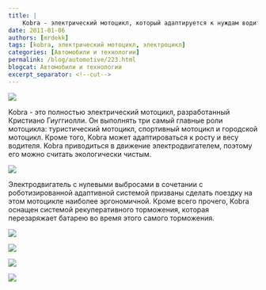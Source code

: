```yaml
---
title: |
    Kobra - электрический мотоцикл, который адаптируется к нуждам водителя!
date: 2011-01-06
authors: [mrdekk]
tags: [kobra, электрический мотоцикл, электроцикл]
categories: [Автомобили и технологии]
permalink: /blog/automotive/223.html
blogcat: Автомобили и технологии
excerpt_separator: <!--cut-->
---
```



![](http://itw66.ru/uploads/images/00/00/01/2011/01/06/03b1c7.jpg)


Kobra - это полностью электрический мотоцикл, разработанный Кристиано Гиуггиолли. Он выполнять три самый главные роли мотоцикла: туристический мотоцикл, спортивный мотоцикл и городской мотоцикл. Кроме того, Kobra может адаптироваться к росту и весу водителя. Kobra приводиться в движение электродвигателем, поэтому его можно считать экологически чистым.


<!--cut-->



![](http://itw66.ru/uploads/images/00/00/01/2011/01/06/3bcdaa.jpg)


Электродвигатель с нулевыми выбросами в сочетании с роботизированной адаптивной системой призваны сделать поездку на этом мотоцикле наиболее эргономичной. Кроме всего прочего, Kobra оснащен системой рекуперативного торможения, которая перезаряжает батарею во время этого самого торможения.


![](http://itw66.ru/uploads/images/00/00/01/2011/01/06/4e06c7.jpg)


![](http://itw66.ru/uploads/images/00/00/01/2011/01/06/3c9799.jpg)


![](http://itw66.ru/uploads/images/00/00/01/2011/01/06/53cb95.jpg)


![](http://itw66.ru/uploads/images/00/00/01/2011/01/06/0e572f.jpg)

